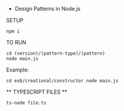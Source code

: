 - Design Patterns in Node.js

SETUP
```
npm i
```


TO RUN
```
cd (version)/(pattern-type)/(pattern)
node main.js
```

Example:

```
cd es6/creational/constructor node main.js
```

** TYPESCRIPT FILES **

```
ts-node file.ts
```